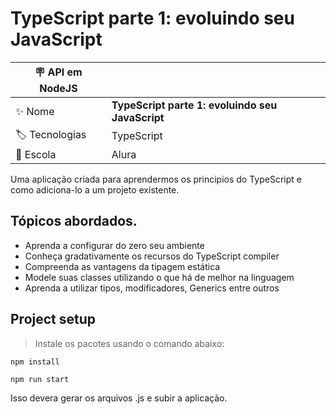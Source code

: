 # TypeScript parte 1: evoluindo seu JavaScript

| :placard: API em NodeJS |     |
| -------------  | --- |
| :sparkles: Nome        | **TypeScript parte 1: evoluindo seu JavaScript**
| :label: Tecnologias | TypeScript
| :school: Escola | Alura

Uma aplicação criada para aprendermos os principios do TypeScript e como adiciona-lo a um projeto existente.

## Tópicos abordados.

- Aprenda a configurar do zero seu ambiente
- Conheça gradativamente os recursos do TypeScript compiler
- Compreenda as vantagens da tipagem estática
- Modele suas classes utilizando o que há de melhor na linguagem
- Aprenda a utilizar tipos, modificadores, Generics entre outros

## Project setup

> Instale os pacotes usando o comando abaixo:
```
npm install
```

```
npm run start
```

Isso devera gerar os arquivos .js e subir a aplicação.
